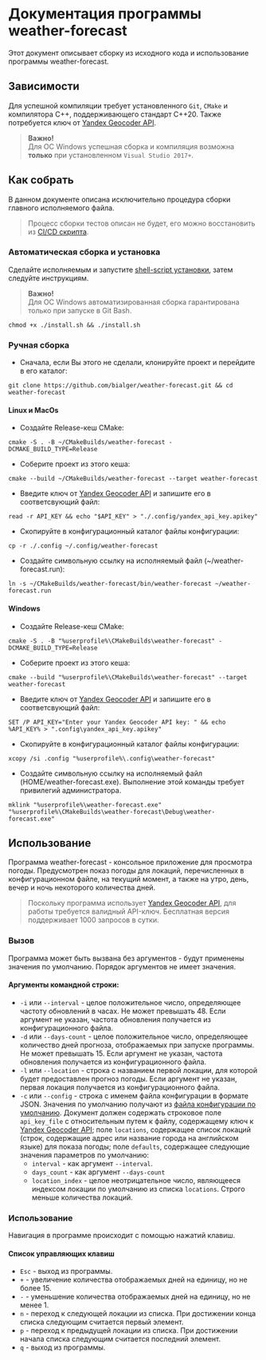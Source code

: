 # Документация программы weather-forecast

Этот документ описывает сборку из исходного кода и использование программы
weather-forecast.

## Зависимости

Для успешной компиляции требует установленного `Git`, `CMake` и компилятора C++,
поддерживающего стандарт C++20.
Также потребуется ключ от [Yandex Geocoder API](https://yandex.ru/dev/geocode/doc/ru/).

> **Важно!**<br>
> Для ОС Windows успешная сборка и компиляция возможна **только** при
> установленном `Visual Studio 2017+`.

## Как собрать

В данном документе описана исключительно процедура сборки главного исполняемого
файла.
> Процесс сборки тестов описан не будет, его можно восстановить из
[CI/CD скрипта](../.github/workflows/ci_tests.yml).

### Автоматическая сборка и установка

Сделайте исполняемым и запустите [shell-script установки](../install.sh), затем следуйте
инструкциям. 
> **Важно!**<br> 
> Для ОС Windows автоматизированная сборка гарантирована только
при запуске в Git Bash.

```shell
chmod +x ./install.sh && ./install.sh
```

### Ручная сборка

* Сначала, если Вы этого не сделали, клонируйте проект и перейдите в его каталог:

```shell
git clone https://github.com/bialger/weather-forecast.git && cd weather-forecast
```

#### Linux и MacOs

* Создайте Release-кеш CMake:

```shell
cmake -S . -B ~/CMakeBuilds/weather-forecast -DCMAKE_BUILD_TYPE=Release
```

* Соберите проект из этого кеша:

```shell
cmake --build ~/CMakeBuilds/weather-forecast --target weather-forecast
```

* Введите ключ от [Yandex Geocoder API](https://yandex.ru/dev/geocode/doc/ru/) и
  запишите его в соответсвующий файл:

```shell
read -r API_KEY && echo "$API_KEY" > "./.config/yandex_api_key.apikey"
```

* Скопируйте в конфигурационный каталог файлы конфигурации:

```shell
cp -r ./.config ~/.config/weather-forecast
```

* Создайте символьную ссылку на исполняемый файл (~/weather-forecast.run):

```shell
ln -s ~/CMakeBuilds/weather-forecast/bin/weather-forecast ~/weather-forecast.run
```

#### Windows

* Создайте Release-кеш CMake:

```shell
cmake -S . -B "%userprofile%\CMakeBuilds\weather-forecast" -DCMAKE_BUILD_TYPE=Release
```

* Соберите проект из этого кеша:

```shell
cmake --build "%userprofile%\CMakeBuilds\weather-forecast" --target weather-forecast
```

* Введите ключ от [Yandex Geocoder API](https://yandex.ru/dev/geocode/doc/ru/) и
  запишите его в соответсвующий файл:

```shell
SET /P API_KEY="Enter your Yandex Geocoder API key: " && echo %API_KEY% > ".config\yandex_api_key.apikey"
```

* Скопируйте в конфигурационный каталог файлы конфигурации:

```shell
xcopy /si .config "%userprofile%\.config\weather-forecast"
```

* Создайте символьную ссылку на исполняемый файл (HOME/weather-forecast.exe).
  Выполнение этой команды требует привилегий администратора.

```shell
mklink "%userprofile%\weather-forecast.exe" "%userprofile%\CMakeBuilds\weather-forecast\Debug\weather-forecast.exe"
```

## Использование

Программа weather-forecast - консольное приложение для просмотра погоды.
Предусмотрен показ погоды для локаций, перечисленных в конфигурационном файле, на
текущий момент, а также на утро, день, вечер и ночь некоторого количества дней.

> Поскольку программа использует
[Yandex Geocoder API](https://yandex.ru/dev/geocode/doc/ru/), для работы
> требуется валидный API-ключ.
> Бесплатная версия поддерживает 1000 запросов в сутки.

### Вызов

Программа может быть вызвана без аргументов - будут применены значения по умолчанию.
Порядок аргументов не имеет значения.

#### Аргументы командной строки:

* `-i` или `--interval` - целое положительное число, определяющее частоту
  обновлений в часах. Не может превышать 48. Если аргумент не указан, частота 
  обновления получается из конфигурационного файла.
* `-d` или `--days-count` - целое положительное число, определяющее количество дней
  прогноза, отображаемых при запуске программы. Не может превышать 15. Если аргумент
  не указан, частота обновления получается из конфигурационного файла.
* `-l` или `--location` - строка с названием первой локации, для которой будет
  предоставлен прогноз погоды. Если аргумент не указан, первая локация получается
  из конфигурационного файла.
* `-c` или `--config` - строка с именем файла конфигурации в формате JSON.
  Значения по умолчанию получают из
  [файла конфигурации по умолчанию](../.config/default_config.json).
  Документ должен содержать строковое поле `api_key_file` с относительным путем к
  файлу, содержащему ключ к
  [Yandex Geocoder API](https://yandex.ru/dev/geocode/doc/ru/); поле `locations`,
  содержащее список локаций (строк, содержащие адрес или название города на
  английском языке) для показа погоды; поле `defaults`, содержащее следующие
  значения параметров по умолчанию:
    * `interval` - как аргумент `--interval`.
    * `days_count` - как аргумент `--days-count`
    * `location_index` - целое неотрицательное число, являющееся индексом локации
      по умолчанию из списка `locations`. Строго меньше количества локаций.

### Использование

Навигация в программе происходит с помощью нажатий клавиш.

#### Список управляющих клавиш

* `Esc` - выход из программы.
* `+` - увеличение количества отображаемых дней на единицу, но не более 15.
* `-` - уменьшение количества отображаемых дней на единицу, но не менее 1.
* `n` - переход к следующей локации из списка. При достижении конца списка
  следующим считается первый элемент.
* `p` - переход к предыдущей локации из списка. При достижении начала списка
  следующим считается последний элемент.
* `q` - выход из программы.
